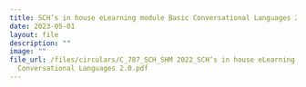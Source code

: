 ```yaml
---
title: SCH’s in house eLearning module Basic Conversational Languages 2
date: 2023-05-01
layout: file
description: ""
image: ""
file_url: /files/circulars/C_787_SCH_SHM 2022_SCH’s in house eLearning module Basic
  Conversational Languages 2.0.pdf
---
```


